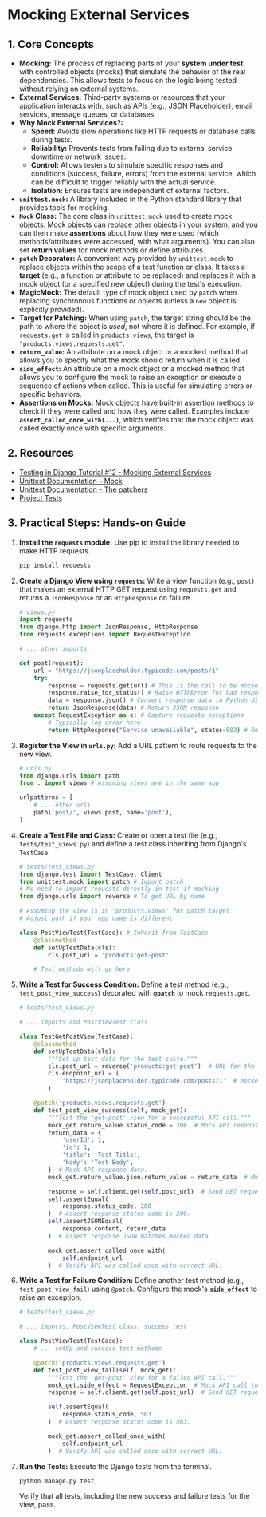 # Mocking External Services

## 1. Core Concepts

- **Mocking:** The process of replacing parts of your **system under test** with controlled objects (mocks) that simulate the behavior of the real dependencies. This allows tests to focus on the logic being tested without relying on external systems.
- **External Services:** Third-party systems or resources that your application interacts with, such as APIs (e.g., JSON Placeholder), email services, message queues, or databases.
- **Why Mock External Services?:**
  - **Speed:** Avoids slow operations like HTTP requests or database calls during tests.
  - **Reliability:** Prevents tests from failing due to external service downtime or network issues.
  - **Control:** Allows testers to simulate specific responses and conditions (success, failure, errors) from the external service, which can be difficult to trigger reliably with the actual service.
  - **Isolation:** Ensures tests are independent of external factors.
- **`unittest.mock`:** A library included in the Python standard library that provides tools for mocking.
- **`Mock` Class:** The core class in `unittest.mock` used to create mock objects. Mock objects can replace other objects in your system, and you can then make **assertions** about how they were used (which methods/attributes were accessed, with what arguments). You can also set **return values** for mock methods or define attributes.
- **`patch` Decorator:** A convenient way provided by `unittest.mock` to replace objects within the scope of a test function or class. It takes a **target** (e.g., a function or attribute to be replaced) and replaces it with a mock object (or a specified new object) during the test's execution.
- **MagicMock:** The default type of mock object used by `patch` when replacing synchronous functions or objects (unless a `new` object is explicitly provided).
- **Target for Patching:** When using `patch`, the target string should be the path to where the object is _used_, not where it is defined. For example, if `requests.get` is called in `products.views`, the target is `"products.views.requests.get"`.
- **`return_value`:** An attribute on a mock object or a mocked method that allows you to specify what the mock should return when it is called.
- **`side_effect`:** An attribute on a mock object or a mocked method that allows you to configure the mock to raise an exception or execute a sequence of actions when called. This is useful for simulating errors or specific behaviors.
- **Assertions on Mocks:** Mock objects have built-in assertion methods to check if they were called and how they were called. Examples include **`assert_called_once_with(...)`**, which verifies that the mock object was called exactly once with specific arguments.

## 2. Resources

- [Testing in Django Tutorial #12 - Mocking External Services](https://youtu.be/Za1EBzZ0CfQ?si=vXVGyliTTZ4y1_F8)
- [Unittest Documentation - Mock](https://docs.python.org/3/library/unittest.mock.html)
- [Unittest Documentation - The patchers](https://docs.python.org/3/library/unittest.mock.html#the-patchers)
- [Project Tests](../testing-project/products/tests/test_views.py)

## 3. Practical Steps: Hands-on Guide

1.  **Install the `requests` module:**
    Use pip to install the library needed to make HTTP requests.

    ```bash
    pip install requests
    ```

2.  **Create a Django View using `requests`:**
    Write a view function (e.g., `post`) that makes an external HTTP GET request using `requests.get` and returns a `JsonResponse` or an `HttpResponse` on failure.

    ```python
    # views.py
    import requests
    from django.http import JsonResponse, HttpResponse
    from requests.exceptions import RequestException

    # ... other imports

    def post(request):
        url = "https://jsonplaceholder.typicode.com/posts/1"
        try:
            response = requests.get(url) # This is the call to be mocked
            response.raise_for_status() # Raise HTTPError for bad responses (4xx or 5xx)
            data = response.json() # Convert response data to Python dictionary
            return JsonResponse(data) # Return JSON response
        except RequestException as e: # Capture requests exceptions
            # Typically log error here
            return HttpResponse("Service unavailable", status=503) # Return 503 on error

    ```

3.  **Register the View in `urls.py`:**
    Add a URL pattern to route requests to the new view.

    ```python
    # urls.py
    from django.urls import path
    from . import views # Assuming views are in the same app

    urlpatterns = [
        # ... other urls
        path('post/', views.post, name='post'),
    ]
    ```

4.  **Create a Test File and Class:**
    Create or open a test file (e.g., `tests/test_views.py`) and define a test class inheriting from Django's `TestCase`.

    ```python
    # tests/test_views.py
    from django.test import TestCase, Client
    from unittest.mock import patch # Import patch
    # No need to import requests directly in test if mocking
    from django.urls import reverse # To get URL by name

    # Assuming the view is in 'products.views' for patch target
    # Adjust path if your app name is different

    class PostViewTest(TestCase): # Inherit from TestCase
        @classmethod
        def setUpTestData(cls):
            cls.post_url = 'products:get-post'

        # Test methods will go here
    ```

5.  **Write a Test for Success Condition:**
    Define a test method (e.g., `test_post_view_success`) decorated with **`@patch`** to mock `requests.get`.

    ```python
    # tests/test_views.py

    # ... imports and PostViewTest class

    class TestGetPostView(TestCase):
        @classmethod
        def setUpTestData(cls):
            """Set up test data for the test suite."""
            cls.post_url = reverse('products:get-post')  # URL for the view being tested.
            cls.endpoint_url = (
                'https://jsonplaceholder.typicode.com/posts/1'  # Mocked external API URL.
            )

        @patch('products.views.requests.get')
        def test_post_view_success(self, mock_get):
            """Test the 'get-post' view for a successful API call."""
            mock_get.return_value.status_code = 200  # Mock API response status code.
            return_data = {
                'userId': 1,
                'id': 1,
                'title': 'Test Title',
                'body': 'Test Body',
            }  # Mock API response data.
            mock_get.return_value.json.return_value = return_data  # Mock API response JSON.

            response = self.client.get(self.post_url)  # Send GET request to the view.
            self.assertEqual(
                response.status_code, 200
            )  # Assert response status code is 200.
            self.assertJSONEqual(
                response.content, return_data
            )  # Assert response JSON matches mocked data.

            mock_get.assert_called_once_with(
                self.endpoint_url
            )  # Verify API was called once with correct URL.
    ```

6.  **Write a Test for Failure Condition:**
    Define another test method (e.g., `test_post_view_fail`) using `@patch`. Configure the mock's **`side_effect`** to raise an exception.

    ```python
    # tests/test_views.py

    # ... imports, PostViewTest class, success test

    class PostViewTest(TestCase):
        # ... setUp and success test methods

        @patch('products.views.requests.get')
        def test_post_view_fail(self, mock_get):
            """Test the 'get-post' view for a failed API call."""
            mock_get.side_effect = RequestException  # Mock API call to raise an exception.
            response = self.client.get(self.post_url)  # Send GET request to the view.

            self.assertEqual(
                response.status_code, 503
            )  # Assert response status code is 503.

            mock_get.assert_called_once_with(
                self.endpoint_url
            )  # Verify API was called once with correct URL.
    ```

7.  **Run the Tests:**
    Execute the Django tests from the terminal.

    ```bash
    python manage.py test
    ```

    Verify that all tests, including the new success and failure tests for the view, pass.

